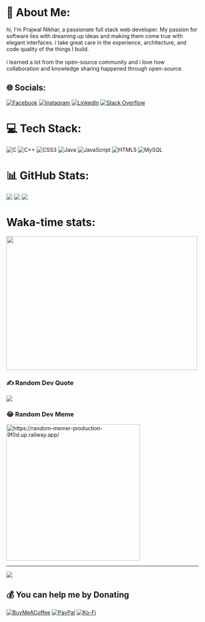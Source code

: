 # 💫 About Me:
hi, I'm Prajwal Nikhar, a passionate full stack web developer. My passion for software lies with dreaming up ideas and making them come true with elegant interfaces. i take great care in the experience, architecture, and code quality of the things I build.<br><br> i learned a lot from the open-source community and i love how collaboration and knowledge sharing happened through open-source.


## 🌐 Socials:
[![Facebook](https://img.shields.io/badge/Facebook-%231877F2.svg?logo=Facebook&logoColor=white)](https://facebook.com/jjeerryyy28) [![Instagram](https://img.shields.io/badge/Instagram-%23E4405F.svg?logo=Instagram&logoColor=white)](https://instagram.com/_prajwal_nikhar) [![LinkedIn](https://img.shields.io/badge/LinkedIn-%230077B5.svg?logo=linkedin&logoColor=white)](https://linkedin.com/in/prajwalnikhar) [![Stack Overflow](https://img.shields.io/badge/-Stackoverflow-FE7A16?logo=stack-overflow&logoColor=white)](https://stackoverflow.com/users/prajwal-nikhar) 

# 💻 Tech Stack:
![C](https://img.shields.io/badge/c-%2300599C.svg?style=plastic&logo=c&logoColor=white) ![C++](https://img.shields.io/badge/c++-%2300599C.svg?style=plastic&logo=c%2B%2B&logoColor=white) ![CSS3](https://img.shields.io/badge/css3-%231572B6.svg?style=plastic&logo=css3&logoColor=white) ![Java](https://img.shields.io/badge/java-%23ED8B00.svg?style=plastic&logo=java&logoColor=white) ![JavaScript](https://img.shields.io/badge/javascript-%23323330.svg?style=plastic&logo=javascript&logoColor=%23F7DF1E) ![HTML5](https://img.shields.io/badge/html5-%23E34F26.svg?style=plastic&logo=html5&logoColor=white) ![MySQL](https://img.shields.io/badge/mysql-%2300f.svg?style=plastic&logo=mysql&logoColor=white)
# 📊 GitHub Stats:
![](https://github-readme-stats.vercel.app/api?username=jjeerryyy28&theme=buefy&hide_border=false&include_all_commits=true&count_private=true)
![](https://github-readme-streak-stats.herokuapp.com/?user=jjeerryyy28&theme=buefy&hide_border=false)
![](https://github-readme-stats.vercel.app/api/top-langs/?username=jjeerryyy28&theme=buefy&hide_border=false&include_all_commits=true&count_private=true&layout=compact)

# Waka-time stats:
<img src="https://wakatime.com/share/@c1a97f4b-c71b-4c18-8694-ef3e989be7f5/921db184-ffc0-41f8-ba3d-ab71947fbd95.svg" height="350px" width="500px"/>

### ✍️ Random Dev Quote
![](https://quotes-github-readme.vercel.app/api?type=horizontal&theme=radical)

### 😂 Random Dev Meme
<img class="shrinkToFit" src="https://random-memer-production-9f0d.up.railway.app/" alt="https://random-memer-production-9f0d.up.railway.app/" width="350px" height="356px" />

---
<a href="https://visitcount.itsvg.in">
  <img src="https://visitcount.itsvg.in/api?id=jjerryyy28&label=Profile%20Views&icon=9&pretty=false" />
</a>

  ## 💰 You can help me by Donating
  [![BuyMeACoffee](https://img.shields.io/badge/Buy%20Me%20a%20Coffee-ffdd00?style=for-the-badge&logo=buy-me-a-coffee&logoColor=black)](https://buymeacoffee.com/prajwalnikhar) [![PayPal](https://img.shields.io/badge/PayPal-00457C?style=for-the-badge&logo=paypal&logoColor=white)](https://paypal.me/PrajwalNikhar) [![Ko-Fi](https://img.shields.io/badge/Ko--fi-F16061?style=for-the-badge&logo=ko-fi&logoColor=white)](https://ko-fi.com/prajwalnikhar) 


  
<!-- Proudly created with GPRM ( https://gprm.itsvg.in ) -->
